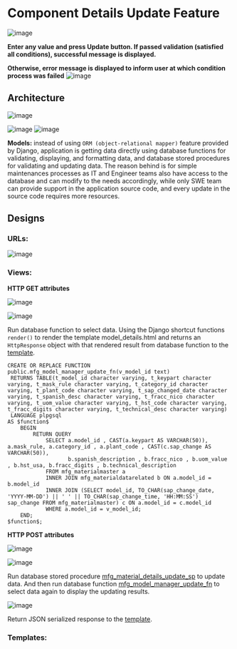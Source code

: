 # Component Details Update Feature

![image](https://user-images.githubusercontent.com/35042430/160862125-0f30e87e-2fa7-4e98-af8a-1981b0a8110d.png)

__Enter any value and press Update button. If passed validation (satisfied all conditions), successful message is displayed.__

__Otherwise, error message is displayed to inform user at which condition process was failed__
![image](https://user-images.githubusercontent.com/35042430/160862209-8f1a755f-cad2-44cd-9153-417ea20aa870.png)

## Architecture

![image](https://user-images.githubusercontent.com/35042430/160871143-9cadc838-c4bb-465d-be0b-75ec65829ca0.png)

![image](https://user-images.githubusercontent.com/35042430/160862892-63d3b007-c7cf-4f59-8731-190921078794.png)
![image](https://user-images.githubusercontent.com/35042430/160862910-57f976ec-c491-41bb-a0ba-41e1cf857fce.png)

__Models:__ instead of using ```ORM (object-relational mapper)``` feature provided by Django, application is getting data directly using database functions for validating, displaying, and formatting data, and database stored procedures for validating and updating data. The reason behind is for simple maintenances processes as IT and Engineer teams also have access to the database and can modify to the needs accordingly, while only SWE team can provide support in the application source code, and every update in the source code requires more resources.

## Designs

### URLs:

![image](https://user-images.githubusercontent.com/35042430/160872973-5dd5764a-2db3-4451-a72d-b27ea33102e6.png)

### Views:

__HTTP GET attributes__

![image](https://user-images.githubusercontent.com/35042430/160866633-19fea563-cec0-4f63-8b20-a3b0cd64f5a2.png)

![image](https://user-images.githubusercontent.com/35042430/160867823-a71ee59a-17e3-42e6-9d79-4657543a6f88.png)

Run database function to select data. Using the Django shortcut functions ```render()``` to render the template model_details.html and returns an ```HttpResponse``` object with that rendered result from database function to the [template](https://github.com/Quananhle/Full-Stack-in-Django/blob/main/Component-Details-Update/Frontend/model_detail.html).

```{SQL}
CREATE OR REPLACE FUNCTION public.mfg_model_manager_update_fn(v_model_id text)
 RETURNS TABLE(t_model_id character varying, t_keypart character varying, t_mask_rule character varying, t_category_id character varying, t_plant_code character varying, t_sap_changed_date character varying, t_spanish_desc character varying, t_fracc_nico character varying, t_uom_value character varying, t_hst_code character varying, t_fracc_digits character varying, t_technical_desc character varying)
 LANGUAGE plpgsql
AS $function$
	BEGIN
		RETURN QUERY
			SELECT a.model_id , CAST(a.keypart AS VARCHAR(50)), a.mask_rule, a.category_id , a.plant_code , CAST(c.sap_change AS VARCHAR(50)), 
				   b.spanish_description , b.fracc_nico , b.uom_value , b.hst_usa, b.fracc_digits , b.technical_description 
			FROM mfg_materialmaster a 
			INNER JOIN mfg_materialdatarelated b ON a.model_id = b.model_id
			INNER JOIN (SELECT model_id, TO_CHAR(sap_change_date, 'YYYY-MM-DD') || ' ' || TO_CHAR(sap_change_time, 'HH:MM:SS') sap_change FROM mfg_materialmaster) c ON a.model_id = c.model_id
			WHERE a.model_id = v_model_id;
	END;
$function$;
```

__HTTP POST attributes__

![image](https://user-images.githubusercontent.com/35042430/160872652-8aab1011-1632-4b8c-b3c3-94188b7ba58e.png)

![image](https://user-images.githubusercontent.com/35042430/160873640-b6a00f5e-62a9-4ed9-90cf-011789cf36d9.png)

Run database stored procedure [mfg_material_details_update_sp](https://github.com/Quananhle/Full-Stack-in-Django/blob/main/Database/Stored-Procedure/mfg_material_details_update_sp.sql) to update data. And then run database function [mfg_model_manager_update_fn](https://github.com/Quananhle/Full-Stack-in-Django/blob/main/Database/Function/mfg_model_manager_update_fn.sql) to select data again to display the updating results.  

![image](https://user-images.githubusercontent.com/35042430/160875096-3b9dc7a6-af09-446d-9c74-f96fd7d0f327.png)

Return JSON serialized response to the [template](https://github.com/Quananhle/Full-Stack-in-Django/blob/main/Component-Details-Update/Frontend/model_detail.html).

### Templates:

